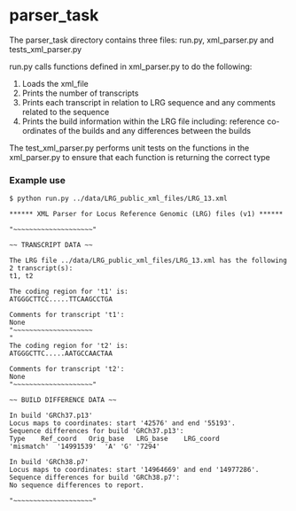 # parser_task

The parser_task directory contains three files: run.py, xml_parser.py and tests_xml_parser.py

run.py calls functions defined in xml_parser.py to do the following:
  1. Loads the xml_file
  2. Prints the number of transcripts
  3. Prints each transcript in relation to LRG sequence and any comments related to the sequence
  4. Prints the build information within the LRG file including: reference co-ordinates of the builds and any differences between the builds

The test_xml_parser.py performs unit tests on the functions in the xml_parser.py to ensure that each function is returning the correct type

### Example use
~~~
$ python run.py ../data/LRG_public_xml_files/LRG_13.xml

****** XML Parser for Locus Reference Genomic (LRG) files (v1) ******

"~~~~~~~~~~~~~~~~~~~~"

~~ TRANSCRIPT DATA ~~

The LRG file ../data/LRG_public_xml_files/LRG_13.xml has the following 2 transcript(s):
t1, t2

The coding region for 't1' is:
ATGGGCTTCC.....TTCAAGCCTGA

Comments for transcript 't1':
None
"~~~~~~~~~~~~~~~~~~~~
"
The coding region for 't2' is:
ATGGGCTTC.....AATGCCAACTAA

Comments for transcript 't2':
None
"~~~~~~~~~~~~~~~~~~~~"

~~ BUILD DIFFERENCE DATA ~~

In build 'GRCh37.p13'
Locus maps to coordinates: start '42576' and end '55193'.
Sequence differences for build 'GRCh37.p13':
Type	Ref_coord	Orig_base	LRG_base	LRG_coord
'mismatch'	'14991539'	'A'	'G'	'7294'

In build 'GRCh38.p7'
Locus maps to coordinates: start '14964669' and end '14977286'.
Sequence differences for build 'GRCh38.p7':
No sequence differences to report.

"~~~~~~~~~~~~~~~~~~~~"
~~~
